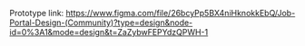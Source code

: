 Prototype link: https://www.figma.com/file/26bcyPp5BX4niHknokkEbQ/Job-Portal-Design-(Community)?type=design&node-id=0%3A1&mode=design&t=ZaZybwFEPYdzQPWH-1
